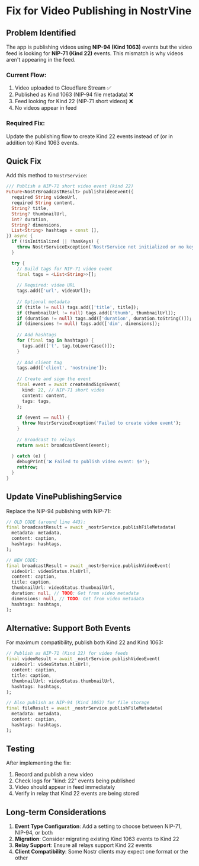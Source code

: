 # Fix for Video Publishing in NostrVine

## Problem Identified

The app is publishing videos using **NIP-94 (Kind 1063)** events but the video feed is looking for **NIP-71 (Kind 22)** events. This mismatch is why videos aren't appearing in the feed.

### Current Flow:
1. Video uploaded to Cloudflare Stream ✅
2. Published as Kind 1063 (NIP-94 file metadata) ❌
3. Feed looking for Kind 22 (NIP-71 short videos) ❌
4. No videos appear in feed

### Required Fix:

Update the publishing flow to create Kind 22 events instead of (or in addition to) Kind 1063 events.

## Quick Fix

Add this method to `NostrService`:

```dart
/// Publish a NIP-71 short video event (kind 22)
Future<NostrBroadcastResult> publishVideoEvent({
  required String videoUrl,
  required String content,
  String? title,
  String? thumbnailUrl,
  int? duration,
  String? dimensions,
  List<String> hashtags = const [],
}) async {
  if (!isInitialized || !hasKeys) {
    throw NostrServiceException('NostrService not initialized or no keys available');
  }

  try {
    // Build tags for NIP-71 video event
    final tags = <List<String>>[];
    
    // Required: video URL
    tags.add(['url', videoUrl]);
    
    // Optional metadata
    if (title != null) tags.add(['title', title]);
    if (thumbnailUrl != null) tags.add(['thumb', thumbnailUrl]);
    if (duration != null) tags.add(['duration', duration.toString()]);
    if (dimensions != null) tags.add(['dim', dimensions]);
    
    // Add hashtags
    for (final tag in hashtags) {
      tags.add(['t', tag.toLowerCase()]);
    }
    
    // Add client tag
    tags.add(['client', 'nostrvine']);
    
    // Create and sign the event
    final event = await createAndSignEvent(
      kind: 22, // NIP-71 short video
      content: content,
      tags: tags,
    );
    
    if (event == null) {
      throw NostrServiceException('Failed to create video event');
    }
    
    // Broadcast to relays
    return await broadcastEvent(event);
    
  } catch (e) {
    debugPrint('❌ Failed to publish video event: $e');
    rethrow;
  }
}
```

## Update VinePublishingService

Replace the NIP-94 publishing with NIP-71:

```dart
// OLD CODE (around line 443):
final broadcastResult = await _nostrService.publishFileMetadata(
  metadata: metadata,
  content: caption,
  hashtags: hashtags,
);

// NEW CODE:
final broadcastResult = await _nostrService.publishVideoEvent(
  videoUrl: videoStatus.hlsUrl!,
  content: caption,
  title: caption,
  thumbnailUrl: videoStatus.thumbnailUrl,
  duration: null, // TODO: Get from video metadata
  dimensions: null, // TODO: Get from video metadata
  hashtags: hashtags,
);
```

## Alternative: Support Both Events

For maximum compatibility, publish both Kind 22 and Kind 1063:

```dart
// Publish as NIP-71 (Kind 22) for video feeds
final videoResult = await _nostrService.publishVideoEvent(
  videoUrl: videoStatus.hlsUrl!,
  content: caption,
  title: caption,
  thumbnailUrl: videoStatus.thumbnailUrl,
  hashtags: hashtags,
);

// Also publish as NIP-94 (Kind 1063) for file storage
final fileResult = await _nostrService.publishFileMetadata(
  metadata: metadata,
  content: caption,
  hashtags: hashtags,
);
```

## Testing

After implementing the fix:

1. Record and publish a new video
2. Check logs for "kind: 22" events being published
3. Video should appear in feed immediately
4. Verify in relay that Kind 22 events are being stored

## Long-term Considerations

1. **Event Type Configuration**: Add a setting to choose between NIP-71, NIP-94, or both
2. **Migration**: Consider migrating existing Kind 1063 events to Kind 22
3. **Relay Support**: Ensure all relays support Kind 22 events
4. **Client Compatibility**: Some Nostr clients may expect one format or the other